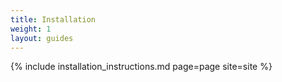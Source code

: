 ```yaml
---
title: Installation
weight: 1
layout: guides
---
```


{% include installation_instructions.md page=page site=site %}